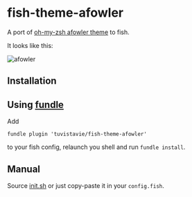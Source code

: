 # fish-theme-afowler

A port of [oh-my-zsh afowler theme](https://github.com/robbyrussell/oh-my-zsh/wiki/themes#afowler) to fish.

It looks like this:

![afowler](https://cloud.githubusercontent.com/assets/1436271/10954787/eea37dca-8392-11e5-943a-daf123c4f122.png)

## Installation

## Using [fundle](https://github.com/tuvistavie/fundle)

Add

```
fundle plugin 'tuvistavie/fish-theme-afowler'
```

to your fish config, relaunch you shell and run `fundle install`.

## Manual

Source [init.sh](./init.fish) or just copy-paste it in your `config.fish`.
